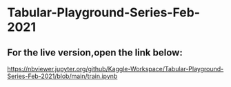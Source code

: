 # Tabular-Playground-Series-Feb-2021

## For the live version,open the link below:
https://nbviewer.jupyter.org/github/Kaggle-Workspace/Tabular-Playground-Series-Feb-2021/blob/main/train.ipynb
